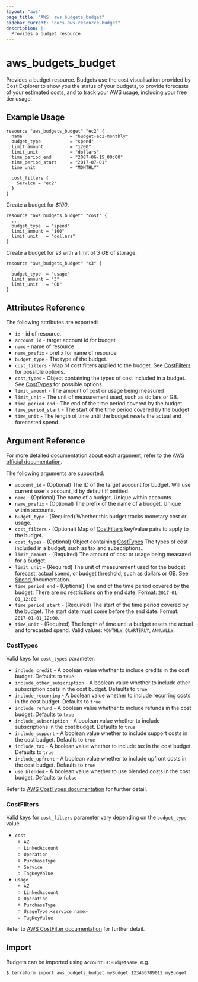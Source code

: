 ```yaml
---
layout: "aws"
page_title: "AWS: aws_budgets_budget"
sidebar_current: "docs-aws-resource-budget"
description: |-
  Provides a budget resource.
---
```


# aws_budgets_budget

Provides a budget resource. Budgets use the cost visualisation provided by Cost Explorer to show you the status of your budgets, to provide forecasts of your estimated costs, and to track your AWS usage, including your free tier usage.

## Example Usage

```hcl
resource "aws_budgets_budget" "ec2" {
  name                  = "budget-ec2-monthly"
  budget_type           = "spend"
  limit_amount          = "1200"
  limit_unit            = "dollars"
  time_period_end       = "2087-06-15_00:00"
  time_period_start     = "2017-07-01"
  time_unit             = "MONTHLY"

  cost_filters {
    Service = "ec2"
  }
}
```

Create a budget for *$100*.

```hcl
resource "aws_budgets_budget" "cost" {
  ...
  budget_type  = "spend"
  limit_amount = "100"
  limit_unit   = "dollars"
}
```

Create a budget for s3 with a limit of *3 GB* of storage.

```hcl
resource "aws_budgets_budget" "s3" {
  ...
  budget_type  = "usage"
  limit_amount = "3"
  limit_unit   = "GB"
}
```

## Attributes Reference

The following attributes are exported:

* `id` - id of resource.
* `account_id` - target account id for budget
* `name` - name of resource
* `name_prefix` - prefix for name of resource
* `budget_type` - The type of the budget.
* `cost_filters` - Map of cost filters applied to the budget. See [CostFilters](#CostFilters) for possible options.
* `cost_types` - Object containing the types of cost included in a budget. See [CostTypes](#CostTypes) for possible options.
* `limit_amount` - The amount of cost or usage being measured
* `limit_unit` - The unit of measurement used, such as dollars or GB.
* `time_period_end` - The end of the time period covered by the budget
* `time_period_start` - The start of the time period covered by the budget
* `time_unit` - The length of time until the budget resets the actual and forecasted spend.

## Argument Reference

For more detailed documentation about each argument, refer to the [AWS official
documentation](http://docs.aws.amazon.com/awsaccountbilling/latest/aboutv2/data-type-budget.html).

The following arguments are supported:

* `account_id` - (Optional) The ID of the target account for budget. Will use current user's account_id by default if omitted.
* `name` - (Optional) The name of a budget. Unique within accounts.
* `name_prefix` - (Optional) The prefix of the name of a budget. Unique within accounts.
* `budget_type` - (Required) Whether this budget tracks monetary cost or usage.
* `cost_filters` - (Optional) Map of [CostFilters](#CostFilters) key/value pairs to apply to the budget.
* `cost_types` - (Optional) Object containing [CostTypes](#CostTypes) The types of cost included in a budget, such as tax and subscriptions..
* `limit_amount` - (Required) The amount of cost or usage being measured for a budget.
* `limit_unit` - (Required) The unit of measurement used for the budget forecast, actual spend, or budget threshold, such as dollars or GB. See [Spend ](http://docs.aws.amazon.com/awsaccountbilling/latest/aboutv2/data-type-spend.html) documentation.
* `time_period_end` - (Optional) The end of the time period covered by the budget. There are no restrictions on the end date. Format: `2017-01-01_12:00`.
* `time_period_start` - (Required) The start of the time period covered by the budget. The start date must come before the end date. Format: `2017-01-01_12:00`.
* `time_unit` - (Required) The length of time until a budget resets the actual and forecasted spend. Valid values: `MONTHLY`, `QUARTERLY`, `ANNUALLY`.

### CostTypes

Valid keys for `cost_types` parameter.

* `include_credit` - 	A boolean value whether to include credits in the cost budget. Defaults to `true`
* `include_other_subscription` - 	A boolean value whether to include other subscription costs in the cost budget. Defaults to `true`
* `include_recurring` - A boolean value whether to include recurring costs in the cost budget. Defaults to `true`
* `include_refund` - A boolean value whether to include refunds in the cost budget. Defaults to `true`
* `include_subscription` - A boolean value whether to include subscriptions in the cost budget. Defaults to `true`
* `include_support` - A boolean value whether to include support costs in the cost budget. Defaults to `true`
* `include_tax` - A boolean value whether to include tax in the cost budget. Defaults to `true`
* `include_upfront` - A boolean value whether to include upfront costs in the cost budget. Defaults to `true`
* `use_blended` - A boolean value whether to use blended costs in the cost budget. Defaults to `false`

Refer to [AWS CostTypes documentation](https://docs.aws.amazon.com/aws-cost-management/latest/APIReference/API_budgets_CostTypes.html) for further detail.

### CostFilters

Valid keys for `cost_filters` parameter vary depending on the `budget_type` value.

* `cost`
  * `AZ`
  * `LinkedAccount`
  * `Operation`
  * `PurchaseType`
  * `Service`
  * `TagKeyValue`
* `usage`
  * `AZ`
  * `LinkedAccount`
  * `Operation`
  * `PurchaseType`
  * `UsageType:<service name>`
  * `TagKeyValue`

Refer to [AWS CostFilter documentation](http://docs.aws.amazon.com/awsaccountbilling/latest/aboutv2/data-type-filter.html) for further detail.

## Import

Budgets can be imported using `AccountID:BudgetName`, e.g.

`$ terraform import aws_budgets_budget.myBudget 123456789012:myBudget`
